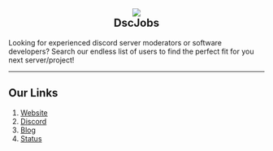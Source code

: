 <h2 align='center'>
  <img src="https://media.discordapp.net/attachments/653733403841134600/981430319880241172/IMG_5366.png" />
  <br>
   DscJobs
</h2>
<p>
  Looking for experienced discord server moderators or software developers? Search our endless list of users to find the perfect fit for you next server/project!
</p>

<hr>

<h2>
  Our Links
</h2>

<ol>
  <li><a href="https://dscjobs.org">Website</a></li>
  <li><a href="https://dscjobs.org/discord">Discord</a></li>
  <li><a href="https://help.dscjobs.org">Blog</a></li>
  <li><a href="https://status.dscjobs.org">Status</a></li>
</ol>


